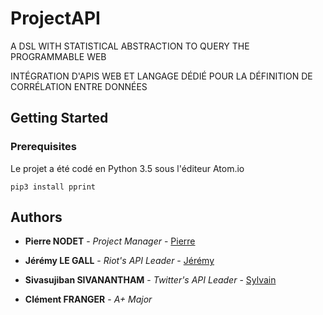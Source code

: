# ProjectAPI

A DSL WITH STATISTICAL ABSTRACTION TO QUERY THE PROGRAMMABLE WEB

INTÉGRATION D'APIS WEB ET LANGAGE DÉDIÉ POUR LA DÉFINITION DE CORRÉLATION ENTRE DONNÉES

## Getting Started


### Prerequisites

Le projet a été codé en Python 3.5 sous l'éditeur Atom.io

```
pip3 install pprint
```
## Authors

* **Pierre NODET** - *Project Manager* - [Pierre](https://github.com/PierreNodet)

* **Jérémy LE GALL** - *Riot's API Leader* - [Jérémy](https://github.com/JeremyLG)

* **Sivasujiban SIVANANTHAM** - *Twitter's API Leader* - [Sylvain](https://github.com/Triples77)

* **Clément FRANGER** - *A+ Major*
